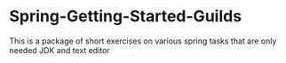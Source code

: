 # Spring-Getting-Started-Guilds
This is a package of short exercises on various spring tasks that are only needed JDK and text editor

